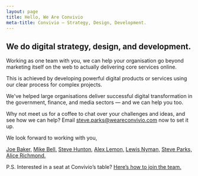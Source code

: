 ```yaml
---
layout: page
title: Hello, We Are Convivio
meta-title: Convivio — Strategy, Design, Development.
---
```


## We do digital strategy, design, and development.

Working as one team with you, we can help your organisation go beyond marketing itself on the web to actually delivering core services online.

This is achieved by developing powerful digital products or services using our clear process for complex projects.

We've helped large organisations deliver successful digital transformation in the government, finance, and media sectors — and we can help you too.

Why not meet us for a coffee to chat over your challenges and ideas, and see how we can help? Email <steve.parks@weareconvivio.com> now to set it up.

We look forward to working with you,

<a href="https://twitter.com/joesb" target="_blank">Joe Baker,</a> <a href="https://twitter.com/mikebell_"  target="_blank">Mike Bell,</a> <a href="https://twitter.com/SteveHunton" target="_blank">Steve Hunton,</a> <a href="https://twitter.com/Lemonosity" target="_blank">Alex Lemon,</a> <a href="https://twitter.com/lewisnyman" target="_blank">Lewis Nyman,</a> <a href="https://twitter.com/steveparks" target="_blank">Steve Parks,</a> <br class="only-full-width" /><a href="https://twitter.com/aliceyerichmond">Alice Richmond.</a>


P.S. Interested in a seat at Convivio’s table? [Here’s how to join the team.](/vacancies)
